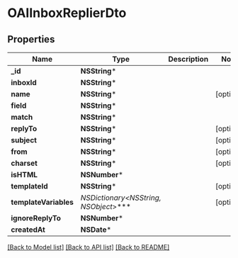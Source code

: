 # OAIInboxReplierDto

## Properties
Name | Type | Description | Notes
------------ | ------------- | ------------- | -------------
**_id** | **NSString*** |  | 
**inboxId** | **NSString*** |  | 
**name** | **NSString*** |  | [optional] 
**field** | **NSString*** |  | 
**match** | **NSString*** |  | 
**replyTo** | **NSString*** |  | [optional] 
**subject** | **NSString*** |  | [optional] 
**from** | **NSString*** |  | [optional] 
**charset** | **NSString*** |  | [optional] 
**isHTML** | **NSNumber*** |  | 
**templateId** | **NSString*** |  | [optional] 
**templateVariables** | **NSDictionary&lt;NSString*, NSObject*&gt;*** |  | [optional] 
**ignoreReplyTo** | **NSNumber*** |  | 
**createdAt** | **NSDate*** |  | 

[[Back to Model list]](../README#documentation-for-models) [[Back to API list]](../README#documentation-for-api-endpoints) [[Back to README]](../README)


